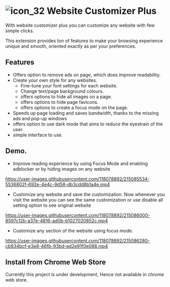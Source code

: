 
# ![icon_32](https://user-images.githubusercontent.com/118078892/213908738-9b5ac0a4-e8d7-424b-a5c0-0b740328246d.png) Website Customizer Plus 


With website customizer plus you can customize any website with few simple clicks.

This extension provides ton of features to make your browsing experience unique and smooth, oriented exactly as per your preferences.

## Features
- Offers option to remove ads on page, which does improve readability.
- Create your own style for any websites.
  - Fine-tune your font settings for each website.
  - Change text/page background colours.
  - offers options to hide all images on a page.
  - offers options to hide page favicons.
  - offers options to create a focus mode on the page.
- Speeds up page loading and saves bandwidth, thanks to the missing ads and pop-up windows
- offers option to use dark mode that aims to reduce the eyestrain of the user.
- simple interface to use.

## Demo.

- Improve reading experience by using Focus Mode and enabling adblocker or by hiding images on any website



https://user-images.githubusercontent.com/118078892/215085534-5536802f-692e-4e4c-9d58-db3cdd8b1a4e.mp4

- Customize any website and save the customization. Now whenever you visit the website you can see the same customization or use disable all setting option to see original website



https://user-images.githubusercontent.com/118078892/215086000-8597c12b-a37e-4816-ad0b-b1027020852c.mp4


-  Customize any section of the website using focus mode.





https://user-images.githubusercontent.com/118078892/215086280-cb934bcf-e3e8-46fb-93bd-ed2e91f0e088.mp4








## Install from Chrome Web Store

Currently this project is under development, Hence not available in chrome web store.




